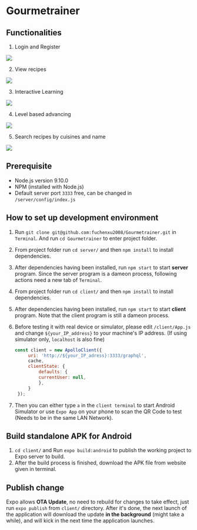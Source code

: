 # Gourmetrainer

## Functionalities

1. Login and Register

![](https://ws4.sinaimg.cn/large/006tNc79gy1fytw44vmlsj319l0u0kjp.jpg)

2. View recipes

![](https://ws3.sinaimg.cn/large/006tNc79gy1fytw4ta6zaj319l0u0hdw.jpg)

3. Interactive Learning

![](https://ws2.sinaimg.cn/large/006tNc79gy1fytw54v469j319l0u07wn.jpg)

4. Level based advancing

![](https://ws4.sinaimg.cn/large/006tNc79gy1fytw5b3ht4j319l0u07wm.jpg)

5. Search recipes by cuisines and name

![](https://ws3.sinaimg.cn/large/006tNc79gy1fytw5rgilkj319l0u0e85.jpg)

## Prerequisite

* Node.js version 9.10.0
* NPM (installed with Node.js)
* Default server port `3333` free, can be changed in `/server/config/index.js`

## How to set up development environment

1. Run `git clone git@github.com:fuchenxu2008/Gourmetrainer.git` in `Terminal`. And run `cd Gourmetrainer` to enter project folder.
2. From project folder run `cd server/` and then `npm install` to install dependencies.
3. After dependencies having been installed, run `npm start` to start **server** program. Since the server program is a dameon process, following actions need a new tab of `Terminal`.
4. From project folder run `cd client/` and then `npm install` to install dependencies.
5. After dependencies having been installed, run `npm start` to start **client** program. Note that the client program is still a dameon process.
6. Before testing it with real device or simulator, please edit `/client/App.js` and change `${your_IP_address}` to your machine's IP address. (If using simulator only, `localhost` is also fine)

   ```javascript
   const client = new ApolloClient({
        uri: 'http://${your_IP_adress}:3333/graphql',
        cache,
        clientState: {
            defaults: {
            currentUser: null,
            },
        }
    });
   ```

7. Then you can either type `a` in the `client terminal` to start Android Simulator or use `Expo App` on your phone to scan the QR Code to test (Needs to be in the same LAN Network).

## Build standalone APK for Android

1. `cd client/` and Run `expo build:android` to publish the working project to Expo server to build.
2. After the build process is finished, download the APK file from website given in terminal.

## Publish change

Expo allows **OTA Update**, no need to rebuild for changes to take effect, just run `expo publish` from `client/` directory. After it's done, the next launch of the application will download the update **in the background** (might take a while), and will kick in the next time the application launches.